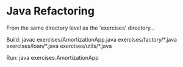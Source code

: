 Java Refactoring
====

From the same directory level as the 'exercises' directory...


Build: javac exercises/AmortizationApp.java exercises/factory/\*.java exercises/loan/\*.java exercises/utils/\*.java

Run: java exercises.AmortizationApp
